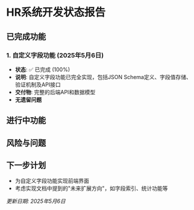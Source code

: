 # HR系统开发状态报告

## 已完成功能

### 1. 自定义字段功能 (2025年5月6日)
- **状态**: ✅ 已完成 (100%)
- **说明**: 自定义字段功能已完全实现，包括JSON Schema定义、字段值存储、验证机制及API接口
- **交付物**: 完整的后端API和数据模型
- **无遗留问题**

## 进行中功能

## 风险与问题

## 下一步计划
- 为自定义字段功能实现前端界面
- 考虑实现文档中提到的"未来扩展方向"，如字段索引、统计功能等

_更新日期: 2025年5月6日_